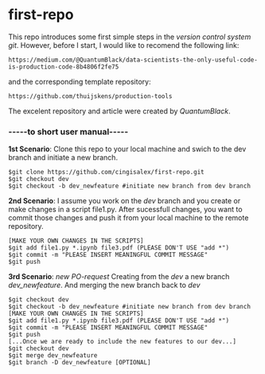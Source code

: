 # first-repo
This repo introduces some first simple steps in the *version control system git*. However, before I start, I would like to recomend the following link:
```
https://medium.com/@QuantumBlack/data-scientists-the-only-useful-code-is-production-code-8b4806f2fe75
```
and the corresponding template repository:
```
https://github.com/thuijskens/production-tools
```
The excelent repository and article were created by *QuantumBlack*.

### -----to short user manual-----
**1st Scenario**:
Clone this repo to your local machine and swich to the dev branch and initiate a new branch.
```
$git clone https://github.com/cingisalex/first-repo.git 
$git checkout dev 
$git checkout -b dev_newfeature #initiate new branch from dev branch
```

**2nd Scenario**:
I assume you work on the *dev* branch and you create or make changes in a script file1.py. After sucessfull changes, you want to commit those changes and push it from your local machine to the remote repository.
```
[MAKE YOUR OWN CHANGES IN THE SCRIPTS]
$git add file1.py *.ipynb file3.pdf (PLEASE DON'T USE "add *")
$git commit -m "PLEASE INSERT MEANINGFUL COMMIT MESSAGE"
$git push
```
**3rd Scenario**: *new PO-request*
Creating from the *dev* a new branch *dev_newfeature*. And merging the new branch back to *dev* 
```
$git checkout dev
$git checkout -b dev_newfeature #initiate new branch from dev branch
[MAKE YOUR OWN CHANGES IN THE SCRIPTS]
$git add file1.py *.ipynb file3.pdf (PLEASE DON'T USE "add *")
$git commit -m "PLEASE INSERT MEANINGFUL COMMIT MESSAGE"
$git push
[...Once we are ready to include the new features to our dev...]
$git checkout dev
$git merge dev_newfeature
$git branch -D dev_newfeature [OPTIONAL]
```
